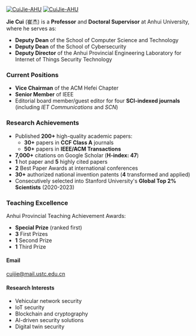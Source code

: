 [![CuiJie-AHU](https://img.shields.io/badge/CuiJie%20AHU-github-blue?logo=github)](https://github.com/CuiJie-AHU)  [![CuiJie-AHU](https://img.shields.io/badge/Offical%20page-AHU-blue)](https://cs.ahu.edu.cn/2021/1214/c20806a276867/page.htm)

**Jie Cui** (崔杰) is a **Professor** and **Doctoral Supervisor** at Anhui University, where he serves as:
- **Deputy Dean** of the School of Computer Science and Technology
- **Deputy Dean** of the School of Cybersecurity
- **Deputy Director** of the Anhui Provincial Engineering Laboratory for Internet of Things Security Technology

### Current Positions
- **Vice Chairman** of the ACM Hefei Chapter
- **Senior Member** of IEEE
- Editorial board member/guest editor for four **SCI-indexed journals** (including *IET Communications* and *SCN*)

### Research Achievements
- Published **200+** high-quality academic papers:
  - **30+** papers in **CCF Class A** journals
  - **50+** papers in **IEEE/ACM Transactions**
- **7,000+** citations on Google Scholar (**H-index: 47**)
- **1** hot paper and **5** highly cited papers
- **2** Best Paper Awards at international conferences
- **30+** authorized national invention patents (**4** transformed and applied)
- Consecutively selected into Stanford University's **Global Top 2% Scientists** (2020-2023)

### Teaching Excellence
Anhui Provincial Teaching Achievement Awards:
- **Special Prize** (ranked first)
- **3** First Prizes
- **1** Second Prize
- **1** Third Prize

#### Email
cuijie@mail.ustc.edu.cn


#### Research Interests
- Vehicular network security 
- IoT security 
- Blockchain and cryptography 
- AI-driven security solutions 
- Digital twin security

